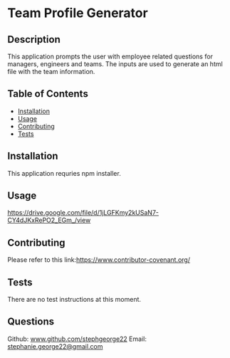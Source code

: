 # Team Profile Generator

## Description 
This application prompts the user with employee related questions for managers, engineers and teams. The inputs are used to generate an html file with the team information. 

## Table of Contents

* [Installation](#installation)
* [Usage](#usage)
* [Contributing](#contributing)
* [Tests](#tests)

## Installation
This application requries npm installer.

## Usage 
https://drive.google.com/file/d/1jLGFKmy2kUSaN7-CY4dJKxRePO2_EGm_/view

## Contributing
Please refer to this link:https://www.contributor-covenant.org/
    
## Tests
There are no test instructions at this moment. 

## Questions
Github: www.github.com/stephgeorge22
Email: stephanie.george22@gmail.com
